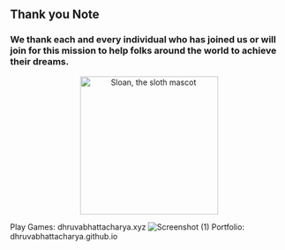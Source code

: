 ## Thank you Note

### We thank each and every individual who has joined us or will join for this mission to help folks around the world to achieve their dreams.

<p align="center">
  <img alt="Sloan, the sloth mascot" width="250px" src="https://thumbs.gfycat.com/EqualAfraidAntelope-max-1mb.gif">
   <br>
</p>

Play Games: dhruvabhattacharya.xyz
![Screenshot (1)](https://user-images.githubusercontent.com/81157256/193313713-bbb7e49a-00ce-405f-b397-220584a41d4e.png)
Portfolio: dhruvabhattacharya.github.io


